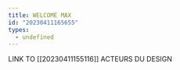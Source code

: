 ```yaml
---
title: WELCOME MAX
id: "20230411165655"
types:
  - undefined
---
```


LINK TO [[20230411155116]] ACTEURS DU DESIGN
